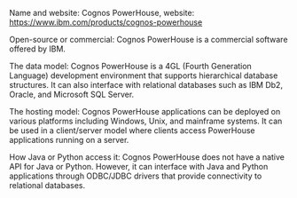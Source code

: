 Name and website: Cognos PowerHouse, website: https://www.ibm.com/products/cognos-powerhouse

Open-source or commercial: Cognos PowerHouse is a commercial software offered by IBM.

The data model: Cognos PowerHouse is a 4GL (Fourth Generation Language) development environment that supports hierarchical database structures. 
It can also interface with relational databases such as IBM Db2, Oracle, and Microsoft SQL Server.

The hosting model: Cognos PowerHouse applications can be deployed on various platforms including Windows, Unix, and mainframe systems. 
It can be used in a client/server model where clients access PowerHouse applications running on a server.

How Java or Python access it: Cognos PowerHouse does not have a native API for Java or Python. 
However, it can interface with Java and Python applications through ODBC/JDBC drivers that provide connectivity to relational databases.
